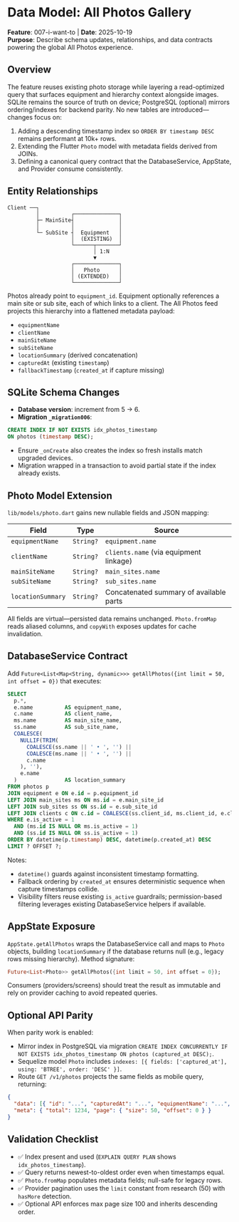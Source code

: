 # Data Model: All Photos Gallery

**Feature**: 007-i-want-to | **Date**: 2025-10-19  
**Purpose**: Describe schema updates, relationships, and data contracts powering the global All Photos experience.

## Overview

The feature reuses existing photo storage while layering a read-optimized query that surfaces equipment and hierarchy context alongside images. SQLite remains the source of truth on device; PostgreSQL (optional) mirrors ordering/indexes for backend parity. No new tables are introduced—changes focus on:

1. Adding a descending timestamp index so `ORDER BY timestamp DESC` remains performant at 10k+ rows.
2. Extending the Flutter `Photo` model with metadata fields derived from JOINs.
3. Defining a canonical query contract that the DatabaseService, AppState, and Provider consume consistently.

## Entity Relationships

```
Client ──┐
         │          ┌──────────────┐
         ├─ MainSite┤              │
         │          │              │
         └─ SubSite ┤  Equipment   │
                    │  (EXISTING)  │
                    └──────┬───────┘
                           │ 1:N
                           ▼
                    ┌──────────────┐
                    │   Photo      │
                    │ (EXTENDED)   │
                    └──────────────┘
```

Photos already point to `equipment_id`. Equipment optionally references a main site or sub site, each of which links to a client. The All Photos feed projects this hierarchy into a flattened metadata payload:

- `equipmentName`
- `clientName`
- `mainSiteName`
- `subSiteName`
- `locationSummary` (derived concatenation)
- `capturedAt` (existing `timestamp`)
- `fallbackTimestamp` (`created_at` if capture missing)

## SQLite Schema Changes

- **Database version**: increment from 5 → 6.
- **Migration `_migration006`**: 

```sql
CREATE INDEX IF NOT EXISTS idx_photos_timestamp
ON photos (timestamp DESC);
```

- Ensure `_onCreate` also creates the index so fresh installs match upgraded devices.
- Migration wrapped in a transaction to avoid partial state if the index already exists.

## Photo Model Extension

`lib/models/photo.dart` gains new nullable fields and JSON mapping:

| Field              | Type        | Source                                 |
|--------------------|-------------|----------------------------------------|
| `equipmentName`    | `String?`   | `equipment.name`                       |
| `clientName`       | `String?`   | `clients.name` (via equipment linkage) |
| `mainSiteName`     | `String?`   | `main_sites.name`                      |
| `subSiteName`      | `String?`   | `sub_sites.name`                       |
| `locationSummary`  | `String?`   | Concatenated summary of available parts|

All fields are virtual—persisted data remains unchanged. `Photo.fromMap` reads aliased columns, and `copyWith` exposes updates for cache invalidation.

## DatabaseService Contract

Add `Future<List<Map<String, dynamic>>> getAllPhotos({int limit = 50, int offset = 0})` that executes:

```sql
SELECT
  p.*,
  e.name          AS equipment_name,
  c.name          AS client_name,
  ms.name         AS main_site_name,
  ss.name         AS sub_site_name,
  COALESCE(
    NULLIF(TRIM(
      COALESCE(ss.name || ' • ', '') ||
      COALESCE(ms.name || ' • ', '') ||
      c.name
    ), ''),
    e.name
  )               AS location_summary
FROM photos p
JOIN equipment e ON e.id = p.equipment_id
LEFT JOIN main_sites ms ON ms.id = e.main_site_id
LEFT JOIN sub_sites ss ON ss.id = e.sub_site_id
LEFT JOIN clients c ON c.id = COALESCE(ss.client_id, ms.client_id, e.client_id)
WHERE e.is_active = 1
  AND (ms.id IS NULL OR ms.is_active = 1)
  AND (ss.id IS NULL OR ss.is_active = 1)
ORDER BY datetime(p.timestamp) DESC, datetime(p.created_at) DESC
LIMIT ? OFFSET ?;
```

Notes:
- `datetime()` guards against inconsistent timestamp formatting.
- Fallback ordering by `created_at` ensures deterministic sequence when capture timestamps collide.
- Visibility filters reuse existing `is_active` guardrails; permission-based filtering leverages existing DatabaseService helpers if available.

## AppState Exposure

`AppState.getAllPhotos` wraps the DatabaseService call and maps to `Photo` objects, building `locationSummary` if the database returns null (e.g., legacy rows missing hierarchy). Method signature:

```dart
Future<List<Photo>> getAllPhotos({int limit = 50, int offset = 0});
```

Consumers (providers/screens) should treat the result as immutable and rely on provider caching to avoid repeated queries.

## Optional API Parity

When parity work is enabled:

- Mirror index in PostgreSQL via migration `CREATE INDEX CONCURRENTLY IF NOT EXISTS idx_photos_timestamp ON photos (captured_at DESC);`.
- Sequelize model `Photo` includes `indexes: [{ fields: ['captured_at'], using: 'BTREE', order: 'DESC' }]`.
- Route `GET /v1/photos` projects the same fields as mobile query, returning:

```json
{
  "data": [{ "id": "...", "capturedAt": "...", "equipmentName": "...", "locationSummary": "..." }],
  "meta": { "total": 1234, "page": { "size": 50, "offset": 0 } }
}
```

## Validation Checklist

- ✅ Index present and used (`EXPLAIN QUERY PLAN` shows `idx_photos_timestamp`).
- ✅ Query returns newest-to-oldest order even when timestamps equal.
- ✅ `Photo.fromMap` populates metadata fields; null-safe for legacy rows.
- ✅ Provider pagination uses the `limit` constant from research (50) with `hasMore` detection.
- ✅ Optional API enforces max page size 100 and inherits descending order.

